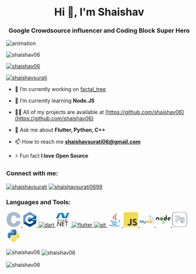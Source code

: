 <h1 align="center">Hi 👋, I'm Shaishav</h1>
<h3 align="center">Google Crowdsource influencer and Coding Block Super Hero</h3>

![animation](here_link_of_any_animation_you_want)

<p align="left"> <img src="https://komarev.com/ghpvc/?username=shaishav06&label=Profile%20views&color=0e75b6&style=flat" alt="shaishav06" /> </p>

<p align="left"> <a href="https://github.com/ryo-ma/github-profile-trophy"><img src="https://github-profile-trophy.vercel.app/?username=shaishav06" alt="shaishav06" /></a> </p>

<p align="left"> <a href="https://twitter.com/shaishavsurati" target="blank"><img src="https://img.shields.io/twitter/follow/shaishavsurati?logo=twitter&style=for-the-badge" alt="shaishavsurati" /></a> </p>

- 🔭 I’m currently working on [factal_tree](https://github.com/shaishav06/factal_tree)

- 🌱 I’m currently learning **Node.JS**

- 👨‍💻 All of my projects are available at [https://github.com/shaishav06](https://github.com/shaishav06)

- 💬 Ask me about **Flutter, Python, C++**

- 📫 How to reach me **shaishavsurati06@gmail.com**

- ⚡ Fun fact **I love Open Source**

<h3 align="left">Connect with me:</h3>
<p align="left">
<a href="https://twitter.com/shaishavsurati" target="blank"><img align="center" src="https://cdn.jsdelivr.net/npm/simple-icons@3.0.1/icons/twitter.svg" alt="shaishavsurati" height="30" width="40" /></a>
<a href="https://linkedin.com/in/shaishavsurati0699" target="blank"><img align="center" src="https://cdn.jsdelivr.net/npm/simple-icons@3.0.1/icons/linkedin.svg" alt="shaishavsurati0699" height="30" width="40" /></a>
</p>

<h3 align="left">Languages and Tools:</h3>
<p align="left"> <a href="https://www.cprogramming.com/" target="_blank"> <img src="https://raw.githubusercontent.com/devicons/devicon/master/icons/c/c-original.svg" alt="c" width="40" height="40"/> </a> <a href="https://www.w3schools.com/cpp/" target="_blank"> <img src="https://raw.githubusercontent.com/devicons/devicon/master/icons/cplusplus/cplusplus-original.svg" alt="cplusplus" width="40" height="40"/> </a> <a href="https://dart.dev" target="_blank"> <img src="https://www.vectorlogo.zone/logos/dartlang/dartlang-icon.svg" alt="dart" width="40" height="40"/> </a> <a href="https://dotnet.microsoft.com/" target="_blank"> <img src="https://raw.githubusercontent.com/devicons/devicon/master/icons/dot-net/dot-net-original-wordmark.svg" alt="dotnet" width="40" height="40"/> </a> <a href="https://flutter.dev" target="_blank"> <img src="https://www.vectorlogo.zone/logos/flutterio/flutterio-icon.svg" alt="flutter" width="40" height="40"/> </a> <a href="https://git-scm.com/" target="_blank"> <img src="https://www.vectorlogo.zone/logos/git-scm/git-scm-icon.svg" alt="git" width="40" height="40"/> </a> <a href="https://www.java.com" target="_blank"> <img src="https://raw.githubusercontent.com/devicons/devicon/master/icons/java/java-original.svg" alt="java" width="40" height="40"/> </a> <a href="https://developer.mozilla.org/en-US/docs/Web/JavaScript" target="_blank"> <img src="https://raw.githubusercontent.com/devicons/devicon/master/icons/javascript/javascript-original.svg" alt="javascript" width="40" height="40"/> </a> <a href="https://www.mysql.com/" target="_blank"> <img src="https://raw.githubusercontent.com/devicons/devicon/master/icons/mysql/mysql-original-wordmark.svg" alt="mysql" width="40" height="40"/> </a> <a href="https://nodejs.org" target="_blank"> <img src="https://raw.githubusercontent.com/devicons/devicon/master/icons/nodejs/nodejs-original-wordmark.svg" alt="nodejs" width="40" height="40"/> </a> <a href="https://www.photoshop.com/en" target="_blank"> <img src="https://raw.githubusercontent.com/devicons/devicon/master/icons/photoshop/photoshop-line.svg" alt="photoshop" width="40" height="40"/> </a> <a href="https://www.python.org" target="_blank"> <img src="https://raw.githubusercontent.com/devicons/devicon/master/icons/python/python-original.svg" alt="python" width="40" height="40"/> </a> </p>

<p><img align="left" src="https://github-readme-stats.vercel.app/api/top-langs?username=shaishav06&show_icons=true&locale=en&layout=compact" alt="shaishav06" /></p>

<p>&nbsp;<img align="center" src="https://github-readme-stats.vercel.app/api?username=shaishav06&show_icons=true&locale=en" alt="shaishav06" /></p>

<p><img align="center" src="https://github-readme-streak-stats.herokuapp.com/?user=shaishav06&" alt="shaishav06" /></p>
